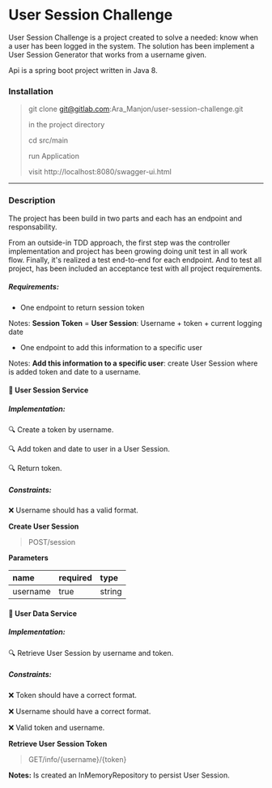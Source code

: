 # User Session Challenge

User Session Challenge is a project created to solve a needed: know when a user has been logged in the system.
The solution has been implement a User Session Generator that works from a username given.

Api is a spring boot project written in Java 8.

### Installation

> git clone git@gitlab.com:Ara_Manjon/user-session-challenge.git
>
> in the project directory
>
> cd src/main
>
> run Application
>
> visit http://localhost:8080/swagger-ui.html
--------------------------

### Description

The project has been build in two parts and each has an endpoint and responsability. 

From an outside-in TDD approach, the first step was the controller implementation and project has been growing doing unit test in all work flow. 
Finally, it's realized a test end-to-end for each endpoint. And to test all project, has been included an acceptance test with all project requirements.

##### Requirements:

- One endpoint to return session token

Notes: **Session Token** = **User Session**:  Username + token + current logging date

- One endpoint to add this information to a specific user

Notes: **Add this information to a specific user**: create User Session where is added token and date to a username.

#### :rocket: User Session Service

##### Implementation:

:mag: Create a token by username.

:mag: Add token and date to user in a User Session.

:mag: Return token.

##### Constraints:

:x: Username should has a valid format.

**Create User Session**
 
> POST/session

**Parameters**

| name | required | type |
|:------|:----------|:------|
| username | true | string |

#### :rocket: User Data Service

##### Implementation:

:mag: Retrieve User Session by username and token.


##### Constraints:

:x: Token should have a correct format. 

:x: Username should have a correct format. 

:x: Valid token and username.

**Retrieve User Session Token**
 
> GET/info/{username}/{token}

**Notes:** Is created an InMemoryRepository to persist User Session.
